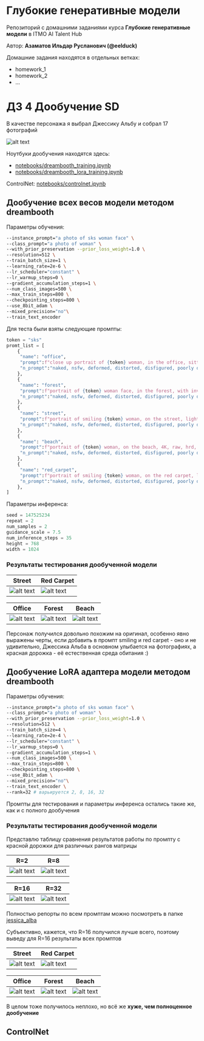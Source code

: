 # Глубокие генеративные модели

Репозиторий с домашними заданиями курса __Глубокие генеративные модели__ в ITMO AI Talent Hub

Автор: __Азаматов Ильдар Русланович (@eelduck)__

Домашние задания находятся в отдельных ветках:
- homework_1
- homework_2
- ...

# ДЗ 4 Дообучение SD

В качестве персонажа я выбрал Джессику Альбу и собрал 17 фотографий

![alt text](readme_imgs/image.png)

Ноутбуки дообучения находятся здесь:
- [notebooks/dreambooth_training.ipynb](notebooks/dreambooth_training.ipynb)
- [notebooks/dreambooth_lora_training.ipynb](notebooks/dreambooth_lora_training.ipynb)

ControlNet: [notebooks/controlnet.ipynb](notebooks/controlnet.ipynb)


## Дообучение всех весов модели методом dreambooth

Параметры обучения:
```bash
--instance_prompt="a photo of sks woman face" \
--class_prompt="a photo of woman" \
--with_prior_preservation --prior_loss_weight=1.0 \
--resolution=512 \
--train_batch_size=1 \
--learning_rate=2e-6 \
--lr_scheduler="constant" \
--lr_warmup_steps=0 \
--gradient_accumulation_steps=1 \
--num_class_images=500 \
--max_train_steps=800 \
--checkpointing_steps=800 \
--use_8bit_adam \
--mixed_precision="no"\
--train_text_encoder
```

Для теста были взяты следующие промпты:
```python
token = "sks"
promt_list = [
    {
     "name": "office",
     "prompt":f"close up portrait of {token} woman, in the office, sitting, 4K, raw, hrd, hd, high quality, realism, sharp focus",
     "n_prompt":"naked, nsfw, deformed, distorted, disfigured, poorly drawn, bad anatomy, extra limb, missing limb, floating limbs, mutated hands disconnected limbs, mutation, ugly, blurry, amputation",
    },
    {
     "name": "forest",
     "prompt":f"portrait of {token} woman face, in the forest, with inventory, standing, 4K, raw, hrd, hd, high quality, realism, sharp focus",
     "n_prompt":"naked, nsfw, deformed, distorted, disfigured, poorly drawn, bad anatomy, extra limb, missing limb, floating limbs, mutated hands disconnected limbs, mutation, ugly, blurry, amputation",
    },
    {
     "name": "street",
     "prompt":f"portrait of smiling {token} woman, on the street, lights, midnight, NY, standing, 4K, raw, hrd, hd, high quality, realism, sharp focus,  beautiful eyes, detailed eyes",
     "n_prompt":"naked, nsfw, deformed, distorted, disfigured, poorly drawn, bad anatomy, extra limb, missing limb, floating limbs, mutated hands, mutation, ugly, blurry",
    },
    {
     "name": "beach",
     "prompt":f"portrait of {token} woman, on the beach, 4K, raw, hrd, hd, high quality, realism, sharp focus,  beautiful eyes, detailed eyes",
     "n_prompt":"naked, nsfw, deformed, distorted, disfigured, poorly drawn, bad anatomy, extra limb, missing limb, floating limbs, mutated hands, mutation, ugly, blurry",
    },
    {
     "name": "red_carpet",
     "prompt":f"portrait of smiling {token} woman, on the red carpet, lights, oscar, standing, 4K, raw, hrd, hd, high quality, realism, sharp focus,  beautiful eyes, detailed eyes",
     "n_prompt":"naked, nsfw, deformed, distorted, disfigured, poorly drawn, bad anatomy, extra limb, missing limb, floating limbs, mutated hands, mutation, ugly, blurry",
    },
]
```

Параметры инференса:
```python
seed = 147525234
repeat = 2
num_samples = 2
guidance_scale = 7.5
num_inference_steps = 35
height = 768
width = 1024
```

### Результаты тестирования дообученной модели

Street | Red Carpet
------ | ----------
![alt text](jessica_alba/dreambooth_report_images/with_train_token/768x1024/street.jpg) | ![alt text](jessica_alba/dreambooth_report_images/with_train_token/768x1024/red_carpet.jpg) 

Office | Forest | Beach
------ | ------ | ------
![alt text](jessica_alba/dreambooth_report_images/with_train_token/768x1024/office.jpg) | ![alt text](jessica_alba/dreambooth_report_images/with_train_token/768x1024/forest.jpg) | ![alt text](jessica_alba/dreambooth_report_images/with_train_token/768x1024/beach.jpg)

Персонаж получился довольно похожим на оригинал, особенно явно выражены черты, если добавить в промпт smiling и red carpet - оно и не удивительно, Джессика Альба в основном улыбается на фотографиях, а красная дорожка - её естественная среда обитания :)

## Дообучение LoRA адаптера модели методом dreambooth

Параметры обучения:
```bash
--instance_prompt="a photo of sks woman face" \
--class_prompt="a photo of woman" \
--with_prior_preservation --prior_loss_weight=1.0 \
--resolution=512 \
--train_batch_size=4 \
--learning_rate=2e-4 \
--lr_scheduler="constant" \
--lr_warmup_steps=0 \
--gradient_accumulation_steps=1 \
--num_class_images=500 \
--max_train_steps=800 \
--checkpointing_steps=800 \
--use_8bit_adam \
--mixed_precision="no"\
--train_text_encoder \
--rank=32 # варьируется 2, 8, 16, 32
```

Промпты для тестирования и параметры инференса остались такие же, как и с полного дообучения

### Результаты тестирования дообученной модели

Представлю таблицу сравнения результатов работы по промпту с красной дорожки для различных рангов матрицы

R=2 | R=8
------ | ------ 
![alt text](jessica_alba/dreambooth_lora_2_report_images/with_train_token/768x1024/red_carpet.jpg) | ![alt text](jessica_alba/dreambooth_lora_8_report_images/with_train_token/768x1024/red_carpet.jpg)

R=16 | R=32
------ | ------ 
![alt text](jessica_alba/dreambooth_lora_16_report_images/with_train_token/768x1024/red_carpet.jpg) | ![alt text](jessica_alba/dreambooth_lora_32_report_images/with_train_token/768x1024/red_carpet.jpg)

Полностью репорты по всем промптам можно посмотреть в папке [jessica_alba](jessica_alba/)

Субъективно, кажется, что R=16 получился лучше всего, поэтому выведу для R=16 результаты всех промптов

Street | Red Carpet
------ | ----------
![alt text](jessica_alba/dreambooth_lora_16_report_images/with_train_token/768x1024/street.jpg) | ![alt text](jessica_alba/dreambooth_lora_16_report_images/with_train_token/768x1024/red_carpet.jpg) 

Office | Forest | Beach
------ | ------ | ------
![alt text](jessica_alba/dreambooth_lora_16_report_images/with_train_token/768x1024/office.jpg) | ![alt text](jessica_alba/dreambooth_lora_16_report_images/with_train_token/768x1024/forest.jpg) | ![alt text](jessica_alba/dreambooth_lora_16_report_images/with_train_token/768x1024/beach.jpg)

В целом тоже получилось неплохо, но всё же __хуже, чем полноценное дообучение__

## ControlNet
